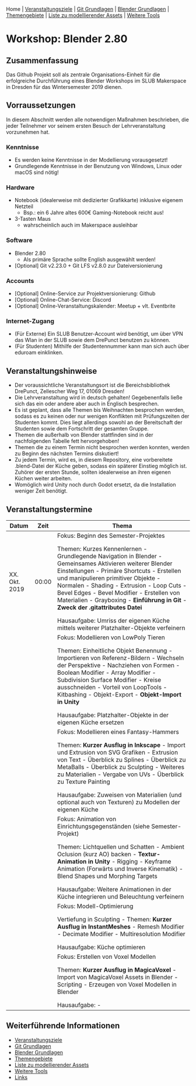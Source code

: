 Home
| [Veranstaltungsziele](./dokumentation/veranstaltungsziele.md)
| [Git Grundlagen](./dokumentation/git_grundlagen.md)
| [Blender Grundlagen](./dokumentation/blender_grundlagen.md)
| [Themengebiete](./dokumentation/themengebiete.md)
| [Liste zu modellierender Assets](./dokumentation/asset_liste.md)
| [Weitere Tools](./dokumentation/tools.md)

# Workshop: Blender 2.80

## Zusammenfassung
Das Github Projekt soll als zentrale Organisations-Einheit für die erfolgreiche Durchführung eines Blender Workshops im SLUB Makerspace in Dresden für das Wintersemester 2019 dienen.

## Vorraussetzungen
In diesem Abschnitt werden alle notwendigen Maßnahmen beschrieben, die jeder Teilnehmer vor seinem ersten Besuch der Lehrveranstaltung vorzunehmen hat.

### Kenntnisse
- Es werden keine Kenntnisse in der Modellierung vorausgesetzt!
- Grundlegende Kenntnisse in der Benutzung von Windows, Linux oder macOS sind nötig! 

### Hardware
- Notebook (idealerweise mit dedizierter Grafikkarte) inklusive eigenem Netzteil
    - Bsp.: ein 6 Jahre altes 600€ Gaming-Notebook reicht aus!
- 3-Tasten Maus
    - wahrscheinlich auch im Makerspace ausleihbar

### Software
- Blender 2.80
    - Als primäre Sprache sollte English ausgewählt werden!
- [Optional] Git v2.23.0 + Git LFS v2.8.0 zur  Dateiversionierung

### Accounts
- [Optional] Online-Service zur Projektversionierung: Github
- [Optional] Online-Chat-Service: Discord
- [Optional] Online-Veranstaltungskalender: Meetup + vlt. Eventbrite

### Internet-Zugang
- (Für Externe) Ein SLUB Benutzer-Account wird benötigt, um über VPN das Wlan in der SLUB sowie dem DrePunct benutzen zu können.
- (Für Studenten) Mithilfe der Studentennummer kann man sich auch über eduroam einklinken.

## Veranstaltungshinweise
- Der voraussichtliche Veranstaltungsort ist die Bereichsbibliothek DrePunct, Zellescher Weg 17, 01069 Dresden!
- Die Lehrveranstaltung wird in deutsch gehalten! Gegebenenfalls ließe sich das ein oder andere aber auch in Englisch besprechen.
- Es ist geplant, dass alle Themen bis Weihnachten besprochen werden, sodass es zu keinen oder nur wenigen Konflikten mit Prüfungszeiten der Studenten kommt. Dies liegt allerdings sowohl an der Bereitschaft der Studenten sowie dem Fortschritt der gesamten Gruppe.
- Themen die außerhalb von Blender stattfinden sind in der nachfolgenden Tabelle fett hervorgehoben!
- Themen die zu einem Termin nicht besprochen werden konnten, werden zu Beginn des nächsten Termins diskutiert!
- Zu jedem Termin, wird es, in diesem Repository, eine vorbereitete .blend-Datei der Küche geben, sodass ein späterer Einstieg möglich ist. Zuhörer der ersten Stunde, sollten idealerweise an ihren eigenen Küchen weiter arbeiten.
- Womöglich wird Unity noch durch Godot ersetzt, da die Installation weniger Zeit benötigt.

## Veranstaltungstermine

| Datum         | Zeit  | Thema |
| ------------- | ----- | ----- |
| XX. Okt. 2019 | 00:00 | Fokus: Beginn des Semester-Projektes <p></p> Themen: Kurzes Kennenlernen - Grundlegende Navigation in Blender - Gemeinsames Aktivieren weiterer Blender Einstellungen - Primäre Shortcuts - Erstellen und manipulieren primitiver Objekte - Normalen - Shading - Extrusion - Loop Cuts - Bevel Edges - Bevel Modifier - Erstellen von Materialien - Grayboxing - <b>Einführung in Git</b> - <b>Zweck der .gitattributes Datei</b> <p></p> Hausaufgabe: Umriss der eigenen Küche mittels weiterer Platzhalter-Objekte verfeinern |
|  |  | Fokus: Modellieren von LowPoly Tieren <p></p> Themen: Einheitliche Objekt Benennung - Importieren von Referenz-Bildern - Wechseln der Perspektive - Nachziehen von Formen - Boolean Modifier - Array Modifier - Subdivision Surface Modifier - Kreise ausschneiden - Vorteil von LoopTools - Kitbashing - Objekt-Export - <b>Objekt-Import in Unity</b> <p></p> Hausaufgabe: Platzhalter-Objekte in der eigenen Küche ersetzen |
|  |  | Fokus: Modellieren eines Fantasy-Hammers <p></p> Themen: <b>Kurzer Ausflug in Inkscape</b> - Import und Extrusion von SVG Grafiken - Extrusion von Text - Überblick zu Splines - Überblick zu MetaBalls - Überblick zu Sculpting - Weiteres zu Materialien - Vergabe von UVs - Überblick zu Texture Painting <p></p> Hausaufgabe: Zuweisen von Materialien (und optional auch von Texturen) zu Modellen der eigenen Küche |
|  |  | Fokus: Animation von Einrichtungsgegenständen (siehe Semester-Projekt) <p></p> Themen: Lichtquellen und Schatten - Ambient Oclusion (kurz AO) backen - <b>Textur-Animation in Unity</b> - Rigging - Keyframe Animation (Forwärts und Inverse Kinematik) - Blend Shapes und Morphing Targets <p></p> Hausaufgabe: Weitere Animationen in der Küche integrieren und Beleuchtung verfeinern |
|  |  | Fokus: Modell-Optimierung <p></p> Vertiefung in Sculpting - Themen: <b>Kurzer Ausflug in InstantMeshes</b> - Remesh Modifier - Decimate Modifier - Multiresolution Modifier <p></p> Hausaufgabe: Küche optimieren |
|  |  | Fokus: Erstellen von Voxel Modellen <p></p> Themen: <b>Kurzer Ausflug in MagicaVoxel</b> - Import von MagicaVoxel Assets in Blender - Scripting - Erzeugen von Voxel Modellen in Blender <p></p> Hausaufgabe: - |


## Weiterführende Informationen
- [Veranstaltungsziele](./dokumentation/veranstaltungsziele.md)
- [Git Grundlagen](./dokumentation/git_grundlagen.md)
- [Blender Grundlagen](./dokumentation/blender_grundlagen.md)
- [Themengebiete](./dokumentation/themengebiete.md)
- [Liste zu modellierender Assets](./dokumentation/asset_liste.md)
- [Weitere Tools](./dokumentation/tools.md)
- [Links](./dokumentation/links.md)
